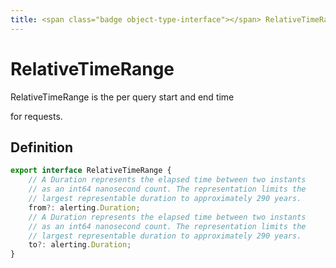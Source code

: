 ```yaml
---
title: <span class="badge object-type-interface"></span> RelativeTimeRange
---
```

# <span class="badge object-type-interface"></span> RelativeTimeRange

RelativeTimeRange is the per query start and end time

for requests.

## Definition

```typescript
export interface RelativeTimeRange {
	// A Duration represents the elapsed time between two instants
	// as an int64 nanosecond count. The representation limits the
	// largest representable duration to approximately 290 years.
	from?: alerting.Duration;
	// A Duration represents the elapsed time between two instants
	// as an int64 nanosecond count. The representation limits the
	// largest representable duration to approximately 290 years.
	to?: alerting.Duration;
}

```
